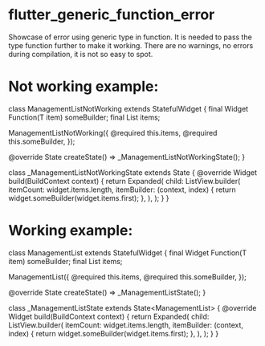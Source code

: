 # flutter_generic_function_error

Showcase of error using generic type in function.
It is needed to pass the type function further to make it working.
There are no warnings, no errors during compilation, it is not so easy to spot.

# Not working example:

class ManagementListNotWorking<T> extends StatefulWidget {
  final Widget Function(T item) someBuilder;
  final List<T> items;

  ManagementListNotWorking({
    @required this.items,
    @required this.someBuilder,
  });

  @override
  State<StatefulWidget> createState() => _ManagementListNotWorkingState();
}

class _ManagementListNotWorkingState extends State<ManagementListNotWorking> {
  @override
  Widget build(BuildContext context) {
    return Expanded(
      child: ListView.builder(
        itemCount: widget.items.length,
        itemBuilder: (context, index) {
          return widget.someBuilder(widget.items.first);
        },
      ),
    );
  }
}

# Working example:

class ManagementList<T> extends StatefulWidget {
  final Widget Function(T item) someBuilder;
  final List<T> items;

  ManagementList({
    @required this.items,
    @required this.someBuilder,
  });

  @override
  State<StatefulWidget> createState() => _ManagementListState<T>();
}

class _ManagementListState<T> extends State<ManagementList<T>> {
  @override
  Widget build(BuildContext context) {
    return Expanded(
      child: ListView.builder(
        itemCount: widget.items.length,
        itemBuilder: (context, index) {
          return widget.someBuilder(widget.items.first);
        },
      ),
    );
  }
}
